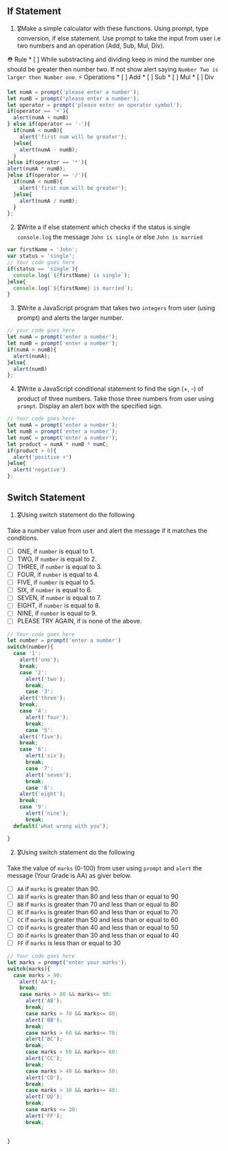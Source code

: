 ## If Statement
1.  🎖Make a simple calculator with these functions. Using prompt, type conversion, if else statement. Use prompt to take the input from user i.e two numbers and an operation (Add, Sub, Mul, Div).

  ⛑ Rule
    * [ ] While substracting and dividing keep in mind the number one should be greater then number two. If not show alert saying `Number Two is larger then Number one`.
  ⚡️ Operations
    * [ ] Add
    * [ ] Sub
    * [ ] Mul
    * [ ] Div
```js
let numA = prompt('please enter a number');
let numB = prompt('please enter a number');
let operator = prompt('please enter an operator symbol');
if(operator == '+'){
  alert(numA + numB)
} else if(operator == '-'){
  if(numA < numB){
    alert('first num will be greater');
  }else{
    alert(numA - numB);
  }
}else if(operator == '*'){
alert(numA * numB);
}else if(operator == '/'){
  if(numA < numB){
    alert('first num will be greater');
  }else{
    alert(numA / numB);
  }
};
```


2. 🎖Write a if else statement which checks if the status is single `console.log` the message `John is single` or else `John is married`
```js
var firstName = 'John';
var status = 'single';
// Your code goes here
if(status == 'single'){
  console.log(`${firstName} is single`);
}else{
  console.log(`${firstName} is married`);
}
```

3. 🎖Write a JavaScript program that takes two `integers` from user (using prompt) and alerts the larger number.
```js
// your code goes here
let numA = prompt('enter a number');
let numB = prompt('enter a number');
if(numA > numB){
  alert(numA);
}else{
  alert(numB)
};

```

4. 🎖Write a JavaScript conditional statement to find the sign (+, -) of product of three numbers. Take those three numbers from user using `prompt`. Display an alert box with the specified sign.

```js
// Your code goes here
let numA = prompt('enter a number');
let numB = prompt('enter a number');
let numC = prompt('enter a number');
let product = numA * numB * numC;
if(product > 0){
  alert('positive +')
}else{
  alert('negative')
};
```

## Switch Statement

1. 🎖Using switch statement do the following

Take a number value from user and alert the message if it matches the conditions.
* [ ] ONE, if `number` is equal to 1.
* [ ] TWO, if `number` is equal to 2.
* [ ] THREE, if `number` is equal to 3.
* [ ] FOUR, if `number` is equal to 4.
* [ ] FIVE, if `number` is equal to 5.
* [ ] SIX, if `number` is equal to 6.
* [ ] SEVEN, if `number` is equal to 7.
* [ ] EIGHT, if `number` is equal to 8.
* [ ] NINE, if `number` is equal to 9.
* [ ] PLEASE TRY AGAIN, if  is none of the above.
```js
// Your code goes here
let number = prompt('enter a number')
switch(number){
  case '1':
    alert('one');
    break;
    case '2':
      alert('two');
      break;
      case '3':
    alert('three');
    break;
    case '4':
      alert('four');
      break;
      case '5':
    alert('five');
    break;
    case '6':
      alert('six');
      break;
      case '7':
      alert('seven');
      break;
      case '8':
    alert('eight');
    break;
    case '9':
      alert('nine');
      break;
  default('what wrong with you');

}
```

2. 🎖Using switch statement do the following

Take the value of `marks` (0-100) from user using `prompt` and `alert` the message (Your Grade is AA) as giver below.
* [ ] `AA` if `marks` is greater than 90.
* [ ] `AB` if `marks` is greater than 80 and less than or equal to 90
* [ ] `BB` if `marks` is greater than 70 and less than or equal to 80
* [ ] `BC` if `marks` is greater than 60 and less than or equal to 70
* [ ] `CC` if `marks` is greater than 50 and less than or equal to 60
* [ ] `CD` if `marks` is greater than 40 and less than or equal to 50
* [ ] `DD` if `marks` is greater than 30 and less than or equal to 40
* [ ] `FF` if `marks` is less than or equal to 30
```js
// Your code goes here
let marks = prompt('enter your marks');
switch(marks){
  case marks > 90:
    alert('AA');
    break;
    case marks > 80 && marks<= 90:
      alert('AB');
      break;
      case marks > 70 && marks<= 80:
      alert('BB');
      break;
      case marks > 60 && marks<= 70:
      alert('BC');
      break;
      case marks > 50 && marks<= 60:
      alert('CC');
      break;
      case marks > 40 && marks<= 50:
      alert('CD');
      break;
      case marks > 30 && marks<= 40:
      alert('DD');
      break;
      case marks <= 30:
      alert('FF');
      break;

  
}
```
